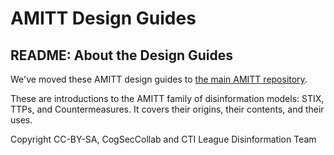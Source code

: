 # AMITT Design Guides

## README: About the Design Guides

We've moved these AMITT design guides to [the main AMITT repository](https://github.com/cogsec-collaborative/AMITT/tree/main/AMITT_GUIDES).  

These are introductions to the AMITT family of disinformation models: STIX, TTPs, and Countermeasures.  It covers their origins, their contents, and their uses.  

Copyright CC-BY-SA, CogSecCollab and CTI League Disinformation Team
